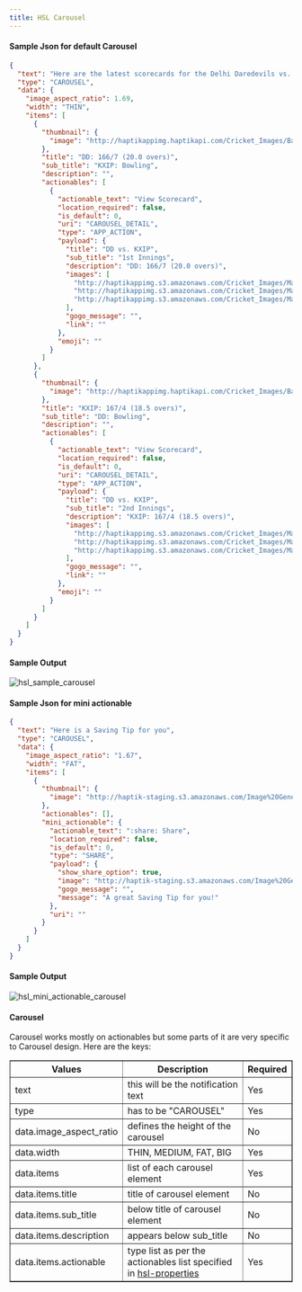 ```yaml
---
title: HSL Carousel
---
```


#### Sample Json for default Carousel

```json
{
  "text": "Here are the latest scorecards for the Delhi Daredevils vs. Kings XI Punjab match 🔢",
  "type": "CAROUSEL",
  "data": {
    "image_aspect_ratio": 1.69,
    "width": "THIN",
    "items": [
      {
        "thumbnail": {
          "image": "http://haptikappimg.haptikapi.com/Cricket_Images/Base_Template/Thumbnail_Innings_1.png"
        },
        "title": "DD: 166/7 (20.0 overs)",
        "sub_title": "KXIP: Bowling",
        "description": "",
        "actionables": [
          {
            "actionable_text": "View Scorecard",
            "location_required": false,
            "is_default": 0,
            "uri": "CAROUSEL_DETAIL",
            "type": "APP_ACTION",
            "payload": {
              "title": "DD vs. KXIP",
              "sub_title": "1st Innings",
              "description": "DD: 166/7 (20.0 overs)",
              "images": [
                "http://haptikappimg.s3.amazonaws.com/Cricket_Images/Match_Scorecard/Innings_Score_Batting_1_186013_1_1523189431.png",
                "http://haptikappimg.s3.amazonaws.com/Cricket_Images/Match_Scorecard/Innings_Score_Batting_2_186013_1_1523189432.png",
                "http://haptikappimg.s3.amazonaws.com/Cricket_Images/Match_Scorecard/Innings_Score_Bowling_186013_1_1523189431.png"
              ],
              "gogo_message": "",
              "link": ""
            },
            "emoji": ""
          }
        ]
      },
      {
        "thumbnail": {
          "image": "http://haptikappimg.haptikapi.com/Cricket_Images/Base_Template/Thumbnail_Innings_2.png"
        },
        "title": "KXIP: 167/4 (18.5 overs)",
        "sub_title": "DD: Bowling",
        "description": "",
        "actionables": [
          {
            "actionable_text": "View Scorecard",
            "location_required": false,
            "is_default": 0,
            "uri": "CAROUSEL_DETAIL",
            "type": "APP_ACTION",
            "payload": {
              "title": "DD vs. KXIP",
              "sub_title": "2nd Innings",
              "description": "KXIP: 167/4 (18.5 overs)",
              "images": [
                "http://haptikappimg.s3.amazonaws.com/Cricket_Images/Match_Scorecard/Innings_Score_Batting_1_186013_2_1523197798.png",
                "http://haptikappimg.s3.amazonaws.com/Cricket_Images/Match_Scorecard/Innings_Score_Batting_2_186013_2_1523197799.png",
                "http://haptikappimg.s3.amazonaws.com/Cricket_Images/Match_Scorecard/Innings_Score_Bowling_186013_2_1523197798.png"
              ],
              "gogo_message": "",
              "link": ""
            },
            "emoji": ""
          }
        ]
      }
    ]
  }
}
```

#### Sample Output

![hsl_sample_carousel](hsl_sample_carousel.png)

#### Sample Json for mini actionable

```json
{
  "text": "Here is a Saving Tip for you",
  "type": "CAROUSEL",
  "data": {
    "image_aspect_ratio": "1.67",
    "width": "FAT",
    "items": [
      {
        "thumbnail": {
          "image": "http://haptik-staging.s3.amazonaws.com/Image%20Generator/money_saving_tip/money_saving_tip_ad712a04-065d-409a-bcbe-94dfc9e3ef56.png?w=1068&amp;h=639"
        },
        "actionables": [],
        "mini_actionable": {
          "actionable_text": ":share: Share",
          "location_required": false,
          "is_default": 0,
          "type": "SHARE",
          "payload": {
            "show_share_option": true,
            "image": "http://haptik-staging.s3.amazonaws.com/Image%20Generator/money_saving_tip/money_saving_tip_ad712a04-065d-409a-bcbe-94dfc9e3ef56.png?w=1068&amp;h=639",
            "gogo_message": "",
            "message": "A great Saving Tip for you!"
          },
          "uri": ""
        }
      }
    ]
  }
}
```

#### Sample Output

![hsl_mini_actionable_carousel](hsl_mini_actionable_carousel.png)

#### Carousel

Carousel works mostly on actionables but some parts of it are very specific to Carousel design. Here are the keys:

<table border="1" class="docutils">
   <thead>
      <tr>
         <th>Values</th>
         <th>Description</th>
         <th>Required</th>
      </tr>
   </thead>
   <tbody>
      <tr>
         <td>text</td>
         <td>this will be the notification text</td>
         <td>Yes</td>
      </tr>
      <tr>
         <td>type</td>
         <td>has to be "CAROUSEL"</td>
         <td>Yes</td>
      </tr>
      <tr>
         <td>data.image_aspect_ratio</td>
         <td>defines the height of the carousel</td>
         <td>No</td>
      </tr>
      <tr>
         <td>data.width</td>
         <td>THIN, MEDIUM, FAT, BIG</td>
         <td>Yes</td>
      </tr>
      <tr>
         <td>data.items</td>
         <td>list of each carousel element</td>
         <td>Yes</td>
      </tr>
      <tr>
         <td>data.items.title</td>
         <td>title of carousel element</td>
         <td>No</td>
      </tr>
      <tr>
         <td>data.items.sub_title</td>
         <td>below title of carousel element</td>
         <td>No</td>
      </tr>
      <tr>
         <td>data.items.description</td>
         <td>appears below sub_title</td>
         <td>No</td>
      </tr>
      <tr>
         <td>data.items.actionable</td>
         <td>type list as per the actionables list specified in <a href='https://haptik-docs.readthedocs.io/en/latest/bot-builder-advanced/hsl-properties.html'>hsl-properties</a></td>
         <td>Yes</td>
      </tr>
</table>
